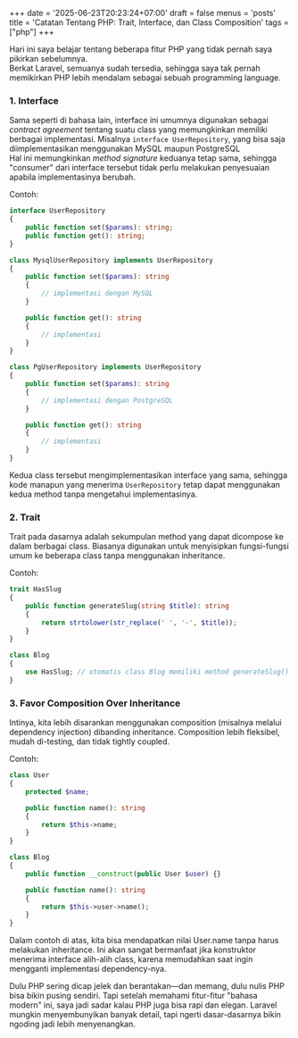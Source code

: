 +++
date = '2025-06-23T20:23:24+07:00'
draft = false
menus = 'posts'
title = 'Catatan Tentang PHP: Trait, Interface, dan Class Composition'
tags = ["php"]
+++

Hari ini saya belajar tentang beberapa fitur PHP yang tidak pernah saya pikirkan sebelumnya.  
Berkat Laravel, semuanya sudah tersedia, sehingga saya tak pernah memikirkan PHP lebih mendalam sebagai sebuah programming language.

### 1. Interface

Sama seperti di bahasa lain, interface ini umumnya digunakan sebagai _contract agreement_ tentang suatu class
yang memungkinkan memiliki berbagai implementasi. Misalnya `interface UserRepository`,
yang bisa saja diimplementasikan menggunakan MySQL maupun PostgreSQL  
Hal ini memungkinkan _method signature_ keduanya tetap sama,
sehingga "consumer" dari interface tersebut tidak perlu melakukan penyesuaian apabila implementasinya berubah.

Contoh:

```php
interface UserRepository
{
    public function set($params): string;
    public function get(): string;
}

class MysqlUserRepository implements UserRepository
{
    public function set($params): string
    {
        // implementasi dengan MySQL
    }

    public function get(): string
    {
        // implementasi
    }
}

class PgUserRepository implements UserRepository
{
    public function set($params): string
    {
        // implementasi dengan PostgreSQL
    }

    public function get(): string
    {
        // implementasi
    }
}
```

Kedua class tersebut mengimplementasikan interface yang sama, sehingga kode manapun yang menerima
`UserRepository` tetap dapat menggunakan kedua method tanpa mengetahui implementasinya.

### 2. Trait

Trait pada dasarnya adalah sekumpulan method yang dapat dicompose ke dalam berbagai class.
Biasanya digunakan untuk menyisipkan fungsi-fungsi umum ke beberapa class tanpa menggunakan inheritance.

Contoh:

```php
trait HasSlug
{
    public function generateSlug(string $title): string
    {
        return strtolower(str_replace(' ', '-', $title));
    }
}

class Blog
{
    use HasSlug; // otomatis class Blog memiliki method generateSlug()
}
```

### 3. Favor Composition Over Inheritance

Intinya, kita lebih disarankan menggunakan composition (misalnya melalui dependency injection) dibanding inheritance.
Composition lebih fleksibel, mudah di-testing, dan tidak tightly coupled.


Contoh:

```php
class User
{
    protected $name;

    public function name(): string
    {
        return $this->name;
    }
}

class Blog
{
    public function __construct(public User $user) {}

    public function name(): string
    {
        return $this->user->name();
    }
}

```

Dalam contoh di atas, kita bisa mendapatkan nilai User.name tanpa harus melakukan inheritance.
Ini akan sangat bermanfaat jika konstruktor menerima interface alih-alih class,
karena memudahkan saat ingin mengganti implementasi dependency-nya.

Dulu PHP sering dicap jelek dan berantakan—dan memang, dulu nulis PHP bisa bikin pusing sendiri.
Tapi setelah memahami fitur-fitur "bahasa modern" ini, saya jadi sadar kalau PHP juga bisa rapi dan elegan.
Laravel mungkin menyembunyikan banyak detail, tapi ngerti dasar-dasarnya bikin ngoding jadi lebih menyenangkan.
